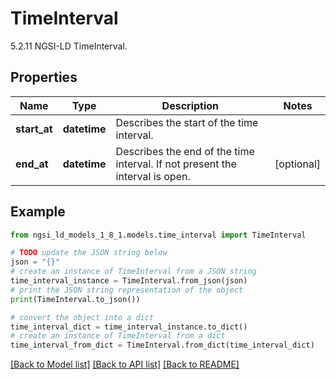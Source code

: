 # TimeInterval

5.2.11 NGSI-LD TimeInterval. 

## Properties

Name | Type | Description | Notes
------------ | ------------- | ------------- | -------------
**start_at** | **datetime** | Describes the start of the time interval.  | 
**end_at** | **datetime** | Describes the end of the time interval. If not present the interval is open.  | [optional] 

## Example

```python
from ngsi_ld_models_1_8_1.models.time_interval import TimeInterval

# TODO update the JSON string below
json = "{}"
# create an instance of TimeInterval from a JSON string
time_interval_instance = TimeInterval.from_json(json)
# print the JSON string representation of the object
print(TimeInterval.to_json())

# convert the object into a dict
time_interval_dict = time_interval_instance.to_dict()
# create an instance of TimeInterval from a dict
time_interval_from_dict = TimeInterval.from_dict(time_interval_dict)
```
[[Back to Model list]](../README.md#documentation-for-models) [[Back to API list]](../README.md#documentation-for-api-endpoints) [[Back to README]](../README.md)


